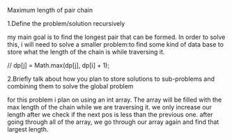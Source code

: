Maximum length of pair chain

1.Define the problem/solution recursively 

my main goal is to find the longest pair that can be formed. In order to solve this,
i will need to solve a smaller problem:to find some kind of data base to store what 
the length of the chain is while traversing it.

//  dp[j] = Math.max(dp[j], dp[i] + 1);

2.Briefly talk about how you plan to store solutions to sub-problems and combining them to solve the global problem

for this problem i plan on using an int array. The array will be filled with the max length of the chain
while we are traversing it. we only increase our length after we check if the next pos is less than the
previous one. after going through all of the array, we go through our array again and find that largest
length.
